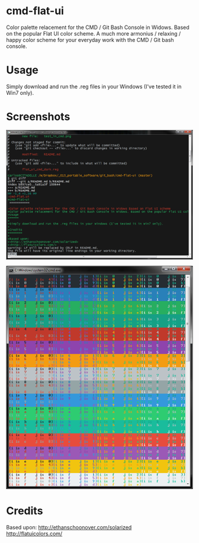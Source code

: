 cmd-flat-ui
===========

Color palette relacement for the CMD / Git Bash Console in Widows. Based on the popular Flat UI color scheme. A much more armonius / relaxing / happy color scheme for your everyday work with the CMD / Git bash console.

Usage
=====

Simply download and run the .reg files in your Windows (I've tested it in Win7 only).

Screenshots
===========

![Win32 Git bash](git_bash_console_windows.png "Git Bash in Win32")

![Full palette in CMD](test_in_cmd.png "Full palette in CMD")

Credits
=======

Based upon:
<http://ethanschoonover.com/solarized><br>
<http://flatuicolors.com/>
